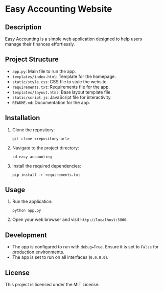 # Easy Accounting Website

## Description
Easy Accounting is a simple web application designed to help users manage their finances effortlessly.

## Project Structure

- `app.py`: Main file to run the app.
- `templates/index.html`: Template for the homepage.
- `static/style.css`: CSS file to style the website.
- `requirements.txt`: Requirements file for the app.
- `templates/layout.html`: Base layout template file.
- `static/script.js`: JavaScript file for interactivity.
- `README.md`: Documentation for the app.

## Installation

1. Clone the repository:
   ```
   git clone <repository-url>
   ```
2. Navigate to the project directory:
   ```
   cd easy-accounting
   ```
3. Install the required dependencies:
   ```
   pip install -r requirements.txt
   ```

## Usage

1. Run the application:
   ```
   python app.py
   ```
2. Open your web browser and visit `http://localhost:5000`.

## Development

- The app is configured to run with `debug=True`. Ensure it is set to `False` for production environments.
- The app is set to run on all interfaces (`0.0.0.0`).

## License

This project is licensed under the MIT License.